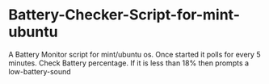 # Battery-Checker-Script-for-mint-ubuntu
A Battery Monitor script for mint/ubuntu os. Once started it polls for every 5 minutes. Check Battery percentage. If it is less than 18% then prompts a low-battery-sound
